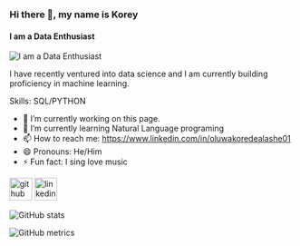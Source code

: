 ### Hi there 👋, my name is Korey
#### I am a Data Enthusiast
![I am a Data Enthusiast](https://media.licdn.com/dms/image/D4E16AQGlRYsm4KqJFw/profile-displaybackgroundimage-shrink_350_1400/0/1687466688706?e=1693440000&v=beta&t=gARhV_UP8ImBJf-BAEyzHCTWPMQc3mWMveDj2F0ZzMQ)

I have recently ventured into data science and I am currently building proficiency in machine learning.

Skills: SQL/PYTHON

- 🔭 I’m currently working on this page. 
- 🌱 I’m currently learning Natural Language programing 
- 📫 How to reach me: https://www.linkedin.com/in/oluwakoredealashe01 
- 😄 Pronouns: He/Him 
- ⚡ Fun fact: I sing love music 


[<img src='https://cdn.jsdelivr.net/npm/simple-icons@3.0.1/icons/github.svg' alt='github' height='40'>](https://github.com/Korey01)  [<img src='https://cdn.jsdelivr.net/npm/simple-icons@3.0.1/icons/linkedin.svg' alt='linkedin' height='40'>](https://www.linkedin.com/in/https://www.linkedin.com/in/oluwakoredealashe01/)  

![GitHub stats](https://github-readme-stats.vercel.app/api?username=Korey01&show_icons=true)  

![GitHub metrics](https://metrics.lecoq.io/Korey01)  


